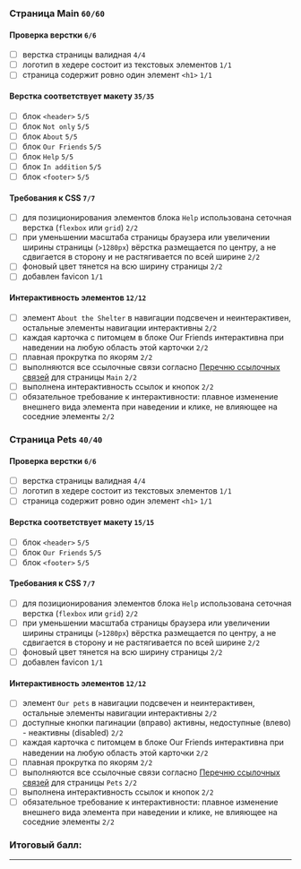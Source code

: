 ### Страница Main `60/60`
#### Проверка верстки `6/6`
- [ ] верстка страницы валидная `4/4`
- [ ] логотип в хедере состоит из текстовых элементов `1/1`
- [ ] страница содержит ровно один элемент `<h1>` `1/1`

#### Верстка соответствует макету `35/35`
- [ ] блок `<header>` `5/5`
- [ ] блок `Not only` `5/5`
- [ ] блок `About` `5/5`
- [ ] блок `Our Friends` `5/5`
- [ ] блок `Help` `5/5`
- [ ] блок `In addition` `5/5`
- [ ] блок `<footer>` `5/5`

#### Требования к CSS `7/7`
- [ ] для позиционирования элементов блока `Help` использована сеточная верстка (`flexbox` или `grid`) `2/2`
- [ ] при уменьшении масштаба страницы браузера или увеличении ширины страницы (`>1280px`) вёрстка размещается по центру, а не сдвигается в сторону и не растягивается по всей ширине `2/2`
- [ ] фоновый цвет тянется на всю ширину страницы `2/2`
- [ ] добавлен favicon `1/1`

#### Интерактивность элементов `12/12`
- [ ] элемент `About the Shelter` в навигации подсвечен и неинтерактивен, остальные элементы навигации интерактивны `2/2`
- [ ] каждая карточка с питомцем в блоке Our Friends интерактивна при наведении на любую область этой карточки `2/2`
- [ ] плавная прокрутка по якорям `2/2`
- [ ] выполняются все ссылочные связи согласно [Перечню ссылочных связей](https://github.com/rolling-scopes-school/tasks/blob/master/tasks/shelter/shelter-part1.md#%D0%BF%D0%B5%D1%80%D0%B5%D1%87%D0%B5%D0%BD%D1%8C-%D1%81%D1%81%D1%8B%D0%BB%D0%BE%D1%87%D0%BD%D1%8B%D1%85-%D1%81%D0%B2%D1%8F%D0%B7%D0%B5%D0%B9) для страницы `Main` `2/2`
- [ ] выполнена интерактивность ссылок и кнопок `2/2`
- [ ] обязательное требование к интерактивности: плавное изменение внешнего вида элемента при наведении и клике, не влияющее на соседние элементы `2/2`

### Страница Pets `40/40`
#### Проверка верстки `6/6`
- [ ] верстка страницы валидная `4/4`
- [ ] логотип в хедере состоит из текстовых элементов `1/1`
- [ ] страница содержит ровно один элемент `<h1>` `1/1`

#### Верстка соответствует макету `15/15`
- [ ] блок `<header>` `5/5`
- [ ] блок `Our Friends` `5/5`
- [ ] блок `<footer>` `5/5`

#### Требования к CSS `7/7`
- [ ] для позиционирования элементов блока `Help` использована сеточная верстка (`flexbox` или `grid`) `2/2`
- [ ] при уменьшении масштаба страницы браузера или увеличении ширины страницы (`>1280px`) вёрстка размещается по центру, а не сдвигается в сторону и не растягивается по всей ширине `2/2`
- [ ] фоновый цвет тянется на всю ширину страницы `2/2`
- [ ] добавлен favicon `1/1`

#### Интерактивность элементов `12/12`
- [ ] элемент `Our pets` в навигации подсвечен и неинтерактивен, остальные элементы навигации интерактивны `2/2`
- [ ] доступные кнопки пагинации (вправо) активны, недоступные (влево) - неактивны (disabled) `2/2`
- [ ] каждая карточка с питомцем в блоке Our Friends интерактивна при наведении на любую область этой карточки `2/2`
- [ ] плавная прокрутка по якорям `2/2`
- [ ] выполняются все ссылочные связи согласно [Перечню ссылочных связей](https://github.com/rolling-scopes-school/tasks/blob/master/tasks/shelter/shelter-part1.md#%D0%BF%D0%B5%D1%80%D0%B5%D1%87%D0%B5%D0%BD%D1%8C-%D1%81%D1%81%D1%8B%D0%BB%D0%BE%D1%87%D0%BD%D1%8B%D1%85-%D1%81%D0%B2%D1%8F%D0%B7%D0%B5%D0%B9) для страницы `Pets` `2/2`
- [ ] выполнена интерактивность ссылок и кнопок `2/2`
- [ ] обязательное требование к интерактивности: плавное изменение внешнего вида элемента при наведении и клике, не влияющее на соседние элементы `2/2`

### Итоговый балл:

---
